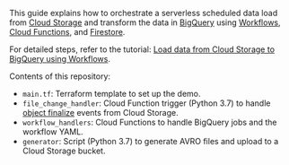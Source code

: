 This guide explains how to orchestrate a serverless scheduled data load from [Cloud Storage](https://cloud.google.com/storage) and transform the data in [BigQuery](https://cloud.google.com/bigquery) using [Workflows](https://cloud.google.com/workflows), [Cloud Functions](https://cloud.google.com/functions), and [Firestore](https://cloud.google.com/firestore).

For detailed steps, refer to the tutorial: [Load data from Cloud Storage to BigQuery using Workflows](https://cloud.google.com/workflows/docs/tutorials/load-data-from-cloud-storage-to-bigquery-using-workflows).

Contents of this repository:

* `main.tf`: Terraform template to set up the demo.
* `file_change_handler`: Cloud Function trigger (Python 3.7) to handle [object finalize](https://cloud.google.com/functions/docs/calling/storage#object_finalize) events from Cloud Storage.
* `workflow_handlers`: Cloud Functions to handle BigQuery jobs and the workflow YAML.
* `generator`: Script (Python 3.7) to generate AVRO files and upload to a Cloud Storage bucket.
